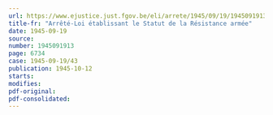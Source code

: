 ```yaml
---
url: https://www.ejustice.just.fgov.be/eli/arrete/1945/09/19/1945091913/justel
title-fr: "Arrêté-Loi établissant le Statut de la Résistance armée"
date: 1945-09-19
source:
number: 1945091913
page: 6734
case: 1945-09-19/43
publication: 1945-10-12
starts:
modifies:
pdf-original:
pdf-consolidated:
---
```


